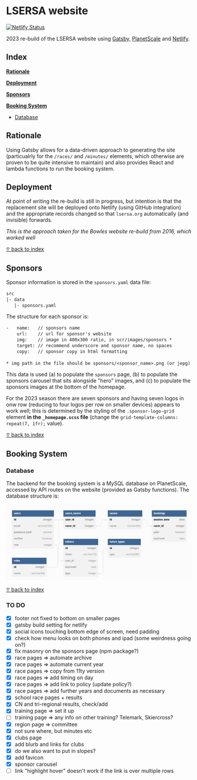 # LSERSA website

[![Netlify Status](https://api.netlify.com/api/v1/badges/658d902f-c687-4c02-9058-5be539a76000/deploy-status)](https://app.netlify.com/sites/lsersa/deploys)

2023 re-build of the LSERSA website using [Gatsby](https://www.gatsbyjs.com/),
[PlanetScale](https://planetscale.com/) and [Netlify](https://www.netlify.com/).

## Index
**[Rationale](#rationale)**

**[Deployment](#deployment)**

**[Sponsors](#sponsors)**

**[Booking System](#booking-system)**
* [Database](#database)

## Rationale

Using Gatsby allows for a data-driven approach to generating the site (particualrly  for the
`/races/` and `/minutes/` elements, which otherwise are proven to be quite intensive to maintain)
and also provides React and lambda functions to run the booking system.

## Deployment

At point of writing the re-build is still in progress, but intention is that the replacement site
will be deployed onto Netlify (using GitHub integration) and the appropriate records changed so that
`lsersa.org` automatically (and invisible) forwards.

*This is the approach taken for the Bowles website re-build from 2016, which worked well*

[⥣ back to index](#index)

## Sponsors

Sponsor information is stored in the `sponsors.yaml` data file:

```
src
|- data
   |- sponsors.yaml
```

The structure for each sponsor is:

```
-   name:   // sponsors name
    url:    // url for sponsor's website
    img:    // image in 400x300 ratio, in scr/images/sponsors *
    target: // recommend underscore and sponsor name, no spaces
    copy:   // sponsor copy in html formatting

* img path in the file should be sponsors/<sponsor_name>.png (or jepg)
```

This data is used (a) to populate the `sponsors` page, (b) to populate the sponsors carousel that
sits alongside "hero" images, and (c) to populate the sponsors images at the bottom of the homepage.

For the 2023 season there are seven sponsors and having seven logos in onw row (reducing to four
logos per row on smaller devices) appears to work well; this is determined by the styling
of the `.sponsor-logo-grid` element **in the `_homepage.scss` file** (change the
`grid-template-columns: repeat(7, 1fr);` value).

[⥣ back to index](#index)

## Booking System

### Database

The backend for the booking system is a MySQL database on PlanetScale, accessed by API routes on
the website (provided as Gatsby functions). The database structure is:

![database schema diagram](./_db_info/LSERSA%20booking%20schema.png)

[⥣ back to index](#index)




### TO DO

- [x] footer not fixed to bottom on smaller pages
- [x] gatsby build setting for netlify
- [x] social icons touching bottom edge of screen, need padding
- [x] check how menu looks on both phones and ipad (some weirdness going on?)
- [x] fix masonry on the sponsors page (npm package?)
- [x] race pages => automate archive
- [x] race pages => automate current year
- [x] race pages => copy from 11ty version
- [x] race pages => add timing on day
- [x] race pages => add link to policy (update policy?)
- [x] race pages => add further years and documents as necessary
- [x] school race pages + results
- [x] CN and tri-regional results, check/add
- [x] training page => set it up
- [ ] training page => any info on other training? Telemark, Skiercross?
- [x] region page => committee
- [x] not sure where, but minutes etc
- [x] clubs page
- [x] add blurb and links for clubs
- [x] do we also want to put in slopes?
- [x] add favicon
- [x] sponsor carousel
- [ ] link "highlight hover" doesn't work if the link is over multiple rows